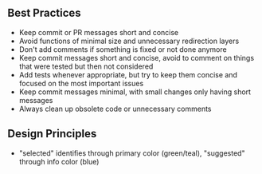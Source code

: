 ## Best Practices

- Keep commit or PR messages short and concise
- Avoid functions of minimal size and unnecessary redirection layers
- Don't add comments if something is fixed or not done anymore
- Keep commit messages short and concise, avoid to comment on things that were tested but then not considered
- Add tests whenever appropriate, but try to keep them concise and focused on the most important issues
- Keep commit messages minimal, with small changes only having short messages
- Always clean up obsolete code or unnecessary comments

## Design Principles

- "selected" identifies through primary color (green/teal), "suggested" through info color (blue)